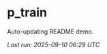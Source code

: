 # p_train

Auto-updating README demo.

<!--START_SECTION:status-->
_Last run: 2025-09-10 06:29 UTC_
<!--END_SECTION:status-->
































































































































































































































































































































































































































































































